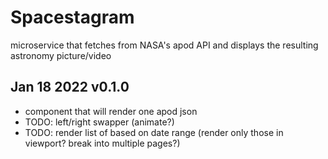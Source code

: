 # Spacestagram

microservice that fetches from NASA's apod API and displays the resulting astronomy picture/video

## Jan 18 2022 v0.1.0
 - <Item /> component that will render one apod json
 - TODO: left/right swapper (animate?)
 - TODO: render list of <Item /> based on date range (render only those in viewport? break into multiple pages?)
 